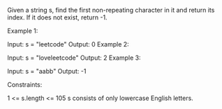Given a string s, find the first non-repeating character in it and return its index. If it does not exist, return -1.

Example 1:

Input: s = "leetcode"
Output: 0
Example 2:

Input: s = "loveleetcode"
Output: 2
Example 3:

Input: s = "aabb"
Output: -1
 
Constraints:

1 <= s.length <= 105
s consists of only lowercase English letters.